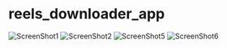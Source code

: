 # reels_downloader_app

![ScreenShot1](https://user-images.githubusercontent.com/38581177/177037739-3524652d-7940-4a1d-9a28-be6a5e69e362.jpg)
![ScreenShot2](https://user-images.githubusercontent.com/38581177/177037735-a72988ed-5d18-4bd5-aab5-68a61991e236.jpg)
![ScreenShot5](https://user-images.githubusercontent.com/38581177/177037758-b3b5a394-60b5-438c-83b1-3d76f24a74e7.jpg)
![ScreenShot6](https://user-images.githubusercontent.com/38581177/177037756-067b6d67-bdfe-443e-93d1-cad3cc5ccb63.jpg)
